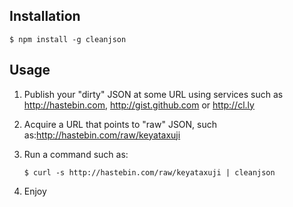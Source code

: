 ## Installation

```
$ npm install -g cleanjson
```

## Usage

1. Publish your "dirty" JSON at some URL using services such as http://hastebin.com, http://gist.github.com or http://cl.ly
1. Acquire a URL that points to "raw" JSON, such as:http://hastebin.com/raw/keyataxuji 
1. Run a command such as:
    
    ```
    $ curl -s http://hastebin.com/raw/keyataxuji | cleanjson
    ```
1. Enjoy
